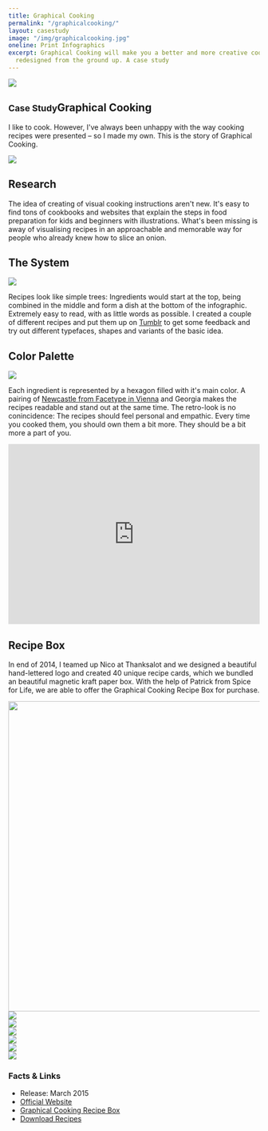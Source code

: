 ```yaml
---
title: Graphical Cooking
permalink: "/graphicalcooking/"
layout: casestudy
image: "/img/graphicalcooking.jpg"
oneline: Print Infographics
excerpt: Graphical Cooking will make you a better and more creative cook. Visual recipes,
  redesigned from the ground up. A case study
---
```


<section class="block">
	<img src="/img/graphicalcooking-overview.jpg">
</section>

<section>
	<div class="inner">

<h1 id="graphical-cooking"><small>Case Study</small>Graphical Cooking</h1>

<p>I like to cook. However, I've always been unhappy with the way cooking recipes were presented – so I made my own. This is the story of Graphical Cooking.</p>

</div>

<img src="/img/graphicalcooking/food_illustrations.png">

<div class="inner">

<h2>Research</h2>

<p>The idea of creating of visual cooking instructions aren't new. It's easy to find tons of cookbooks and websites that explain the steps in food preparation for kids and beginners with illustrations. What's been missing  is away of visualising recipes in an approachable and memorable way for people who already knew how to slice an onion.</p>

<h2>The System</h2>

<img src="/img/graphicalcooking/sketch.jpg">

<p>Recipes look like simple trees: Ingredients would start at the top, being combined in the middle and form a dish at the bottom of the infographic. Extremely easy to read, with as little words as possible. I created a couple of different recipes and put them up on <a href="http://graphicalcooking.tumblr.com">Tumblr</a> to get some feedback and try out different typefaces, shapes and variants of the basic idea.</p>
</div>

<h2>Color Palette</h2>
<img src="/img/graphicalcooking/colors.png">

<div class="inner">
	<p>Each ingredient is represented by a hexagon filled with it's main color. A pairing of <a href="http://www.facetype.org/index-facetype.html">Newcastle from Facetype in Vienna</a> and Georgia makes the recipes readable and stand out at the same time. The retro-look is no conincidence: The recipes should feel personal and empathic. Every time you cooked them, you should own them a bit more. They should be a bit more a part of you.</p>
</div>

<iframe src="http://player.vimeo.com/video/126392917?title=0&amp;byline=0&amp;portrait=0&amp;color=ff2200" width="100%" height="360" frameborder="0" webkitallowfullscreen="" mozallowfullscreen="" allowfullscreen="" class="video"></iframe>

<div class="inner">
	<h2>Recipe Box</h2>
	<p>In end of 2014, I teamed up Nico at Thanksalot and we designed a beautiful hand-lettered logo and created 40 unique recipe cards, which we bundled an beautiful magnetic kraft paper box. With the help of Patrick from Spice for Life, we are able to offer the Graphical Cooking Recipe Box for purchase.</p>
	<img src="/img/graphicalcooking/spaghetti-carbonara.jpg" width="620"/>
</div>

<div class="inner grid three">
	<div class="col">
		<img src="/img/graphicalcooking/bechamel.jpg" />
	</div>
	<div class="col">
		<img src="/img/graphicalcooking/cookies.jpg" />
	</div>
	<div class="col">
		<img src="/img/graphicalcooking/pizza-margarita.jpg" />
	</div>
</div>

<div class="inner grid">
	<div class="col">
		<img src="/img/graphicalcooking/texas-chili.jpg" />
	</div>
	<div class="col">
		<img src="/img/graphicalcooking/angry-pasta.jpg" />
	</div>
</div>

</section>

<section>
	<div class="inner">
		<img src="/img/graphicalcooking_co.png" class="website">
	</div>
</section>

<section class="facts">
  <div class="inner grid">
    <div class="col">
      <h3>Facts & Links</h3>
    </div>
    <div class="col">
      <ul>
        <li>
          Release: March 2015
        </li>
        <li>
          <a href="http://graphicalcooking.co">Official Website</a>
        </li>
        <li>
          <a href="http://bit.ly/1BMd6kU">Graphical Cooking Recipe Box</a>
        </li>
        <li>
          <a href="http://gum.co/cooking/download/">Download Recipes</a>
        </li>
      </ul>
    </div>
  </div>
</section>